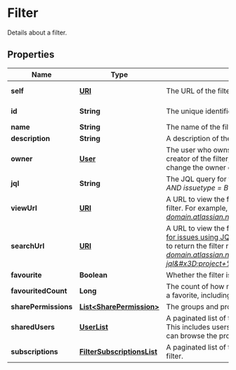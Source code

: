 

# Filter

Details about a filter.
## Properties

Name | Type | Description | Notes
------------ | ------------- | ------------- | -------------
**self** | [**URI**](URI.md) | The URL of the filter. |  [optional] [readonly]
**id** | **String** | The unique identifier for the filter. |  [optional] [readonly]
**name** | **String** | The name of the filter. Must be unique. | 
**description** | **String** | A description of the filter. |  [optional]
**owner** | [**User**](User.md) | The user who owns the filter. This is defaulted to the creator of the filter, however Jira administrators can change the owner of a shared filter in the admin settings. |  [optional] [readonly]
**jql** | **String** | The JQL query for the filter. For example, *project &#x3D; SSP AND issuetype &#x3D; Bug*. |  [optional]
**viewUrl** | [**URI**](URI.md) | A URL to view the filter results in Jira, using the ID of the filter. For example, *https://your-domain.atlassian.net/issues/?filter&#x3D;10100*. |  [optional] [readonly]
**searchUrl** | [**URI**](URI.md) | A URL to view the filter results in Jira, using the [Search for issues using JQL](#api-rest-api-3-filter-search-get) operation with the filter&#39;s JQL string to return the filter results. For example, *https://your-domain.atlassian.net/rest/api/3/search?jql&#x3D;project+%3D+SSP+AND+issuetype+%3D+Bug*. |  [optional] [readonly]
**favourite** | **Boolean** | Whether the filter is selected as a favorite. |  [optional]
**favouritedCount** | **Long** | The count of how many users have selected this filter as a favorite, including the filter owner. |  [optional] [readonly]
**sharePermissions** | [**List&lt;SharePermission&gt;**](SharePermission.md) | The groups and projects that the filter is shared with. |  [optional]
**sharedUsers** | [**UserList**](UserList.md) | A paginated list of the users that the filter is shared with. This includes users that are members of the groups or can browse the projects that the filter is shared with. |  [optional] [readonly]
**subscriptions** | [**FilterSubscriptionsList**](FilterSubscriptionsList.md) | A paginated list of the users that are subscribed to the filter. |  [optional] [readonly]



